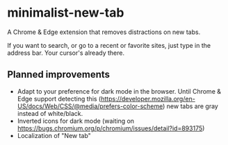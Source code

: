 # minimalist-new-tab

A Chrome & Edge extension that removes distractions on new tabs.

If you want to search, or go to a recent or favorite sites, just type in
the address bar. Your cursor's already there.

## Planned improvements

- Adapt to your preference for dark mode in the browser. Until Chrome & Edge support
  detecting this (<https://developer.mozilla.org/en-US/docs/Web/CSS/@media/prefers-color-scheme>)
  new tabs are gray instead of white/black.
- Inverted icons for dark mode (waiting on
  <https://bugs.chromium.org/p/chromium/issues/detail?id=893175>)
- Localization of "New tab"
